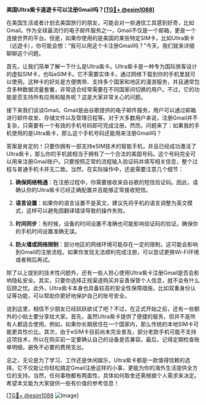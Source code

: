 **美国Ultra紫卡遠遊卡可以注册Gmail吗？[[TG💪+ @esim1088](https://t.me/s/esim1088)]**

在美国生活或者计划去美国旅行的朋友，可能会对一些通信工具感到好奇，比如Gmail。作为全球最流行的电子邮件服务之一，Gmail不仅是一个邮箱，更是一个连接世界的平台。但是，如果你使用的是美国的某些特定SIM卡，比如Ultra紫卡（远遊卡），你可能会想：“我可以用这个卡注册Gmail吗？”今天，我们就来详细聊聊这个问题。

首先，让我们简单了解一下什么是Ultra紫卡。Ultra紫卡是一种专为国际旅客设计的虚拟SIM卡，也叫eSIM卡。它不需要实体卡，通过网络下载到你的手机里就可以使用。这种卡的好处是方便携带、支持多个国家和地区的漫游服务，并且通常包含多种数据流量套餐，非常适合经常需要在不同国家间切换的用户。不过，它的功能是否支持所有应用和服务呢？这是大家非常关心的问题。

接下来我们谈谈Gmail。Gmail是由谷歌提供的电子邮件服务，用户可以通过邮箱进行邮件收发、存储文件以及管理日程等。对于大多数用户来说，注册Gmail并不复杂，只需要有一个有效的手机号码即可完成注册。然而，问题来了：如果我的手机使用的是Ultra紫卡，那么这个手机号码还能用来注册Gmail吗？

答案是肯定的！只要你拥有一部支持eSIM技术的智能手机，并且已经成功激活了Ultra紫卡，那么你的手机就相当于拥有了一个合法的美国号码。这个号码完全可以用来注册Gmail账户。只要按照正常的流程输入验证码并填写相关信息，整个过程与普通手机卡并无二致。当然，在实际操作中，还是需要注意几个细节：

1. **确保网络畅通**：在注册过程中，你需要接收来自谷歌的短信验证码。因此，请确认你的Ultra紫卡已经正确配置并且能够正常接收短信。
   
2. **语言设置**：如果你的语言设置不是英文，建议先将手机的语言调整为英文模式，这样可以避免因翻译错误导致的操作失败。

3. **时间同步**：有时候，设备的时间设置不准确也可能影响验证码的验证。确保你的手机时间设置准确无误。

4. **防火墙或网络限制**：部分地区的网络环境可能存在一定的限制，这可能会影响到Gmail的注册流程。如果你发现无法顺利完成注册，可以尝试更换Wi-Fi环境或者稍后再试。

除了以上提到的技术性问题外，还有一些人担心使用Ultra紫卡注册Gmail是否会影响隐私安全。其实，只要你选择正规渠道购买并妥善保管个人信息，就不会有什么后顾之忧。此外，Ultra紫卡本身也具备较高的安全性保障措施，比如双重身份认证等功能，可以帮助你更好地保护自己的账号安全。

说到这里，相信不少朋友已经跃跃欲试了吧？不过，在正式开始之前，还有一些额外的小贴士要分享给大家。首先，虽然Ultra紫卡提供了便捷的服务，但并不是所有人都适合使用。例如，如果你长期居住在一个国家内，那么传统的本地SIM卡可能更具性价比。其次，由于eSIM卡目前尚未完全普及，部分老款手机可能不支持这项技术，所以在购买前一定要确认自己的设备是否兼容。最后，记得定期检查账单明细，避免不必要的费用支出。

总之，无论是为了学习、工作还是休闲娱乐，Ultra紫卡都是一款值得信赖的选择。它不仅能让你轻松搞定Gmail注册这样的小事，更能为你的海外生活提供全方位的支持。当然，任何事物都有两面性，具体如何取舍还需根据个人需求来决定。希望本文能为大家提供一些有价值的参考信息！

[[TG💪+ @esim1088](https://t.me/s/esim1088) ![Image](https://i.postimg.cc/4NQfJmqS/Snipaste-2025-05-13-00-14-12.png)]